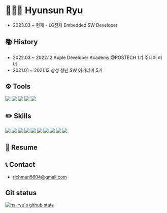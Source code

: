 # 🧑🏻‍💻 Hyunsun Ryu
- 2023.03 ~ 현재 - LG전자 Embedded SW Developer

## 📚 History
- 2022.03 ~ 2022.12 Apple Developer Academy @POSTECH 1기 주니어 러너
- 2021.01 ~ 2021.12 삼성 청년 SW 아카데미 5기

## ⚙️ Tools
<img src="https://img.shields.io/badge/VSCode-007ACC?style=flat&logo=Visual Studio Code&logoColor=white"/> <img src="https://img.shields.io/badge/Xcode-147EFB?style=flat&logo=Xcode&logoColor=white"/> <img src="https://img.shields.io/badge/Notion-000000?style=flat&logo=Notion&logoColor=white"/> <img src="https://img.shields.io/badge/Github-181717?style=flat&logo=Github&logoColor=white"/> <img src="https://img.shields.io/badge/Git-F05032?style=flat&logo=Git&logoColor=white"/> 

## ✏️ Skills
<img src="https://img.shields.io/badge/Swift-F05138?style=flat&logo=Swift&logoColor=white"/>  <img src="https://img.shields.io/badge/C-A8B9CC?style=flat&logo=C&logoColor=white"/> <img src="https://img.shields.io/badge/python-3776AB?style=flat&logo=python&logoColor=white"> <img src="https://img.shields.io/badge/html5-E34F26?style=flat&logo=html5&logoColor=white"> <img src="https://img.shields.io/badge/css-1572B6?style=flat&logo=css3&logoColor=white"> <img src="https://img.shields.io/badge/javascript-F7DF1E?style=flat&logo=javascript&logoColor=black"> <img src="https://img.shields.io/badge/react-61DAFB?style=flat&logo=react&logoColor=black"> <img src="https://img.shields.io/badge/vue.js-4FC08D?style=flat&logo=vue.js&logoColor=white"> <img src="https://img.shields.io/badge/django-092E20?style=flat&logo=django&logoColor=white"> <img src="https://img.shields.io/badge/bootstrap-7952B3?style=flat&logo=bootstrap&logoColor=white">

## 📄 Resume

## 📞 Contact
- richman5604@gmail.com

## Git status
[![hs-ryu's github stats](https://github-readme-stats.vercel.app/api?username=hs-ryu&theme=moltack&show_icons=true)](https://github.com/anuraghazra/github-readme-stats)
